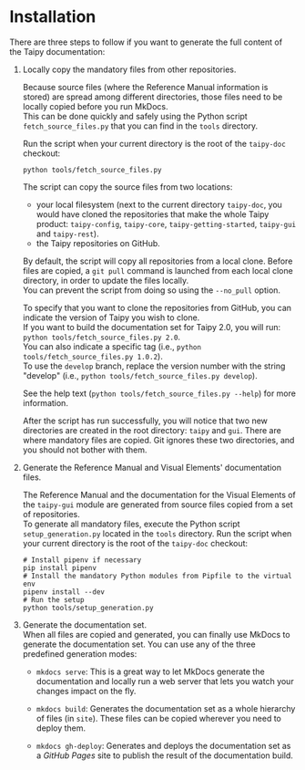 # Installation

There are three steps to follow if you want to generate the full content of the
Taipy documentation:

1. Locally copy the mandatory files from other repositories.

   Because source files (where the Reference Manual information is stored) are
   spread among different directories, those files need to be locally copied
   before you run MkDocs.<br/>
   This can be done quickly and safely using the Python script `fetch_source_files.py`
   that you can find in the `tools` directory.

   Run the script when your current directory is the root of the `taipy-doc` checkout:
   ```
   python tools/fetch_source_files.py
   ```

   The script can copy the source files from two locations:

   - your local filesystem (next to the current directory `taipy-doc`, you would have
     cloned the repositories that make the whole Taipy product: `taipy-config`,
     `taipy-core`, `taipy-getting-started`, `taipy-gui` and `taipy-rest`).<br/>
   - the Taipy repositories on GitHub.

   By default, the script will copy all repositories from a local clone. Before files
   are copied, a `git pull` command is launched from each local clone directory, in
   order to update the files locally.<br/>
   You can prevent the script from doing so using the `--no_pull` option.

   To specify that you want to clone the repositories from GitHub, you can
   indicate the version of Taipy you wish to clone.<br/>
   If you want to build the documentation set for Taipy 2.0, you will run:
   `python tools/fetch_source_files.py 2.0`.<br/>
   You can also indicate a specific tag (i.e., `python tools/fetch_source_files.py 1.0.2`).<br/>
   To use the `develop` branch, replace the version number with the string "develop"
   (i.e., `python tools/fetch_source_files.py develop`).

   See the help text (`python tools/fetch_source_files.py --help`) for more information.

   After the script has run successfully, you will notice that two new directories are created
   in the root directory: `taipy` and `gui`. There are where mandatory files are copied. Git
   ignores these two directories, and you should not bother with them.

2. Generate the Reference Manual and Visual Elements' documentation files.

   The Reference Manual and the documentation for the Visual Elements of the `taipy-gui` module
   are generated from source files copied from a set of repositories.<br/>
   To generate all mandatory files, execute the Python script `setup_generation.py` located
   in the `tools` directory. Run the script when your current directory is the root
   of the `taipy-doc` checkout:
   ```
   # Install pipenv if necessary
   pip install pipenv
   # Install the mandatory Python modules from Pipfile to the virtual env
   pipenv install --dev
   # Run the setup
   python tools/setup_generation.py
   ```

3. Generate the documentation set.<br/>
   When all files are copied and generated, you can finally use MkDocs to generate the
   documentation set. You can use any of the three predefined generation modes:

   - `mkdocs serve`: This is a great way to let MkDocs generate the documentation and
     locally run a web server that lets you watch your changes impact on the fly.

   - `mkdocs build`: Generates the documentation set as a whole hierarchy of files (in
     `site`). These files can be copied wherever you need to deploy them.

   - `mkdocs gh-deploy`: Generates and deploys the documentation set as a _GitHub Pages_
     site to publish the result of the documentation build.
